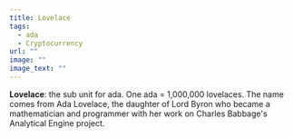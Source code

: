 ```yaml
---
title: Lovelace
tags:
  - ada
  - Cryptocurrency
url: ""
image: ""
image_text: ""
---
```


**Lovelace**: the sub unit for ada. One ada = 1,000,000 lovelaces. The name comes from Ada Lovelace, the daughter of Lord Byron who became a mathematician and programmer with her work on Charles Babbage's Analytical Engine project.
